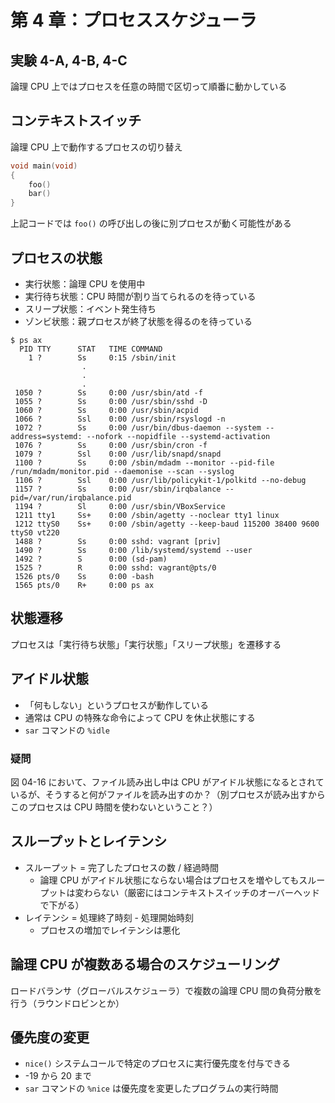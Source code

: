 # 第 4 章：プロセススケジューラ

## 実験 4-A, 4-B, 4-C

論理 CPU 上ではプロセスを任意の時間で区切って順番に動かしている

## コンテキストスイッチ

論理 CPU 上で動作するプロセスの切り替え

```c
void main(void)
{
    foo()
    bar()
}
```

上記コードでは `foo()` の呼び出しの後に別プロセスが動く可能性がある

## プロセスの状態

- 実行状態：論理 CPU を使用中
- 実行待ち状態：CPU 時間が割り当てられるのを待っている
- スリープ状態：イベント発生待ち
- ゾンビ状態：親プロセスが終了状態を得るのを待っている

```
$ ps ax
  PID TTY      STAT   TIME COMMAND
    1 ?        Ss     0:15 /sbin/init
                .
                .
                .
 1050 ?        Ss     0:00 /usr/sbin/atd -f
 1055 ?        Ss     0:00 /usr/sbin/sshd -D
 1060 ?        Ss     0:00 /usr/sbin/acpid
 1066 ?        Ssl    0:00 /usr/sbin/rsyslogd -n
 1072 ?        Ss     0:00 /usr/bin/dbus-daemon --system --address=systemd: --nofork --nopidfile --systemd-activation
 1076 ?        Ss     0:00 /usr/sbin/cron -f
 1079 ?        Ssl    0:00 /usr/lib/snapd/snapd
 1100 ?        Ss     0:00 /sbin/mdadm --monitor --pid-file /run/mdadm/monitor.pid --daemonise --scan --syslog
 1106 ?        Ssl    0:00 /usr/lib/policykit-1/polkitd --no-debug
 1157 ?        Ss     0:00 /usr/sbin/irqbalance --pid=/var/run/irqbalance.pid
 1194 ?        Sl     0:00 /usr/sbin/VBoxService
 1211 tty1     Ss+    0:00 /sbin/agetty --noclear tty1 linux
 1212 ttyS0    Ss+    0:00 /sbin/agetty --keep-baud 115200 38400 9600 ttyS0 vt220
 1488 ?        Ss     0:00 sshd: vagrant [priv]
 1490 ?        Ss     0:00 /lib/systemd/systemd --user
 1492 ?        S      0:00 (sd-pam)
 1525 ?        R      0:00 sshd: vagrant@pts/0
 1526 pts/0    Ss     0:00 -bash
 1565 pts/0    R+     0:00 ps ax
```

## 状態遷移

プロセスは「実行待ち状態」「実行状態」「スリープ状態」を遷移する

## アイドル状態

- 「何もしない」というプロセスが動作している
- 通常は CPU の特殊な命令によって CPU を休止状態にする
- `sar` コマンドの `%idle`

### 疑問

図 04-16 において、ファイル読み出し中は CPU がアイドル状態になるとされているが、そうすると何がファイルを読み出すのか？（別プロセスが読み出すからこのプロセスは CPU 時間を使わないということ？）

## スループットとレイテンシ

- スループット = 完了したプロセスの数 / 経過時間
    - 論理 CPU がアイドル状態にならない場合はプロセスを増やしてもスループットは変わらない（厳密にはコンテキストスイッチのオーバーヘッドで下がる）
- レイテンシ = 処理終了時刻 - 処理開始時刻
    - プロセスの増加でレイテンシは悪化

## 論理 CPU が複数ある場合のスケジューリング

ロードバランサ（グローバルスケジューラ）で複数の論理 CPU 間の負荷分散を行う（ラウンドロビンとか）

## 優先度の変更

- `nice()` システムコールで特定のプロセスに実行優先度を付与できる
- -19 から 20 まで
- `sar` コマンドの `%nice` は優先度を変更したプログラムの実行時間
